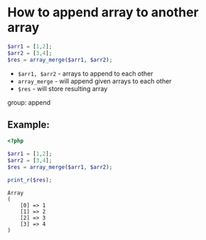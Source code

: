 # How to append array to another array

```php
$arr1 = [1,2];
$arr2 = [3,4];
$res = array_merge($arr1, $arr2);
```

- `$arr1, $arr2` - arrays to append to each other
- `array_merge` - will append given arrays to each other
- `$res` - will store resulting array

group: append

## Example: 
```php
<?php

$arr1 = [1,2];
$arr2 = [3,4];
$res = array_merge($arr1, $arr2);

print_r($res);
```
```
Array
(
    [0] => 1
    [1] => 2
    [2] => 3
    [3] => 4
)

```

